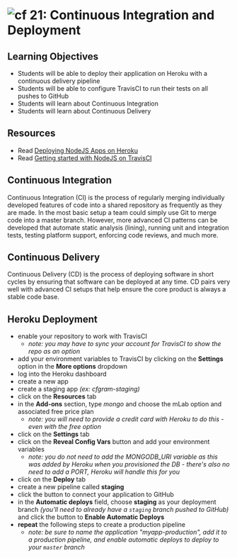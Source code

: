 ![cf](http://i.imgur.com/7v5ASc8.png) 21: Continuous Integration and Deployment 
===

## Learning Objectives
* Students will be able to deploy their application on Heroku with a continuous delivery pipeline
* Students will be able to configure TravisCI to run their tests on all pushes to GitHub
* Students will learn about Continuous Integration
* Students will learn about Continuous Delivery

## Resources
* Read [Deploying NodeJS Apps on Heroku](https://devcenter.heroku.com/articles/deploying-nodejs)
* Read [Getting started with NodeJS on TravisCI](https://docs.travis-ci.com/user/languages/javascript-with-nodejs)

## Continuous Integration
Continuous Integration (CI) is the process of regularly merging individually developed features of code into a shared repository as frequently as they are made. In the most basic setup a team could simply use Git to merge code into a master branch. However, more advanced CI patterns can be developed that automate static analysis (lining), running unit and integration tests, testing platform support, enforcing code reviews, and much more. 

## Continuous Delivery
Continuous Delivery (CD) is the process of deploying software in short cycles by ensuring that software can be deployed at any time. CD pairs very well with advanced CI setups that help ensure the core product is always a stable code base.

## Heroku Deployment
- enable your repository to work with TravisCI
  - *note: you may have to sync your account for TravisCI to show the repo as an option*
- add your environment variables to TravisCI by clicking on the **Settings** option in the **More options** dropdown
- log into the Heroku dashboard
- create a new app
- create a staging app *(ex: cfgram-staging)*
- click on the **Resources** tab
- in the **Add-ons** section, type *mongo* and choose the mLab option and associated free price plan
  - *note: you will need to provide a credit card with Heroku to do this - even with the free option*
- click on the **Settings** tab
- click on the **Reveal Config Vars** button and add your environment variables
  - *note: you do not need to add the MONGODB_URI variable as this was added by Heroku when you provisioned the DB - there's also no need to add a PORT, Heroku will handle this for you*
- click on the **Deploy** tab
- create a new pipeline called **staging**
- click the button to connect your application to GitHub
- in the **Automatic deploys** field, choose **staging** as your deployment branch *(you'll need to already have a `staging` branch pushed to GitHub)* and click the button to **Enable Automatic Deploys**
- **repeat** the following steps to create a production pipeline
  - *note: be sure to name the application "myapp-production", add it to a production pipeline, and enable automatic deploys to deploy to your `master` branch*
